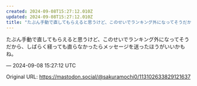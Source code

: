 ```yaml
---
created: 2024-09-08T15:27:12.010Z
updated: 2024-09-08T15:27:12.010Z
title: "たぶん手動で直してもらえると思うけど、このせいでランキング外になってそうだから、しばらく経っても直らなかったらメッセージを送ったほうがいいかもね。[...]"
---
```


<p>たぶん手動で直してもらえると思うけど、このせいでランキング外になってそうだから、しばらく経っても直らなかったらメッセージを送ったほうがいいかもね。</p>

&mdash; 2024-09-08 15:27:12 UTC

Original URL: https://mastodon.social/@sakuramochi0/113102633829121637
